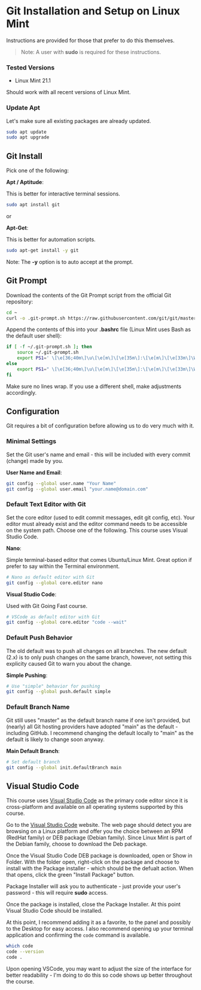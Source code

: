# Git Installation and Setup on Linux Mint

Instructions are provided for those that prefer to do this themselves.

> Note: A user with __sudo__ is required for these instructions.

### Tested Versions

* Linux Mint 21.1

Should work with all recent versions of Linux Mint.

### Update Apt

Let's make sure all existing packages are already updated.

```bash
sudo apt update
sudo apt upgrade
```

## Git Install

Pick one of the following:

__Apt / Aptitude__:

This is better for interactive terminal sessions.

```bash
sudo apt install git
```

or

__Apt-Get__:

This is better for automation scripts.

```bash
sudo apt-get install -y git
```

Note: The __-y__ option is to auto accept at the prompt.

## Git Prompt

Download the contents of the Git Prompt script from the official Git repository:

```bash
cd ~
curl -o .git-prompt.sh https://raw.githubusercontent.com/git/git/master/contrib/completion/git-prompt.sh
```

Append the contents of this into your __.bashrc__ file (Linux Mint uses Bash as the default user shell):

```bash
if [ -f ~/.git-prompt.sh ]; then
    source ~/.git-prompt.sh
    export PS1=' \[\e[36;40m\]\u\[\e[m\]\[\e[35m\]:\[\e[m\]\[\e[33m\]\W\[\e[m\]\[\e[32m\]$(__git_ps1 "(%s)")\[\e[m\] \[\e[37m\]\\$\[\e[m\] '
else
    export PS1=" \[\e[36;40m\]\u\[\e[m\]\[\e[35m\]:\[\e[m\]\[\e[33m\]\W\[\e[m\] \[\e[37m\]\\$\[\e[m\] "
fi
```

Make sure no lines wrap. If you use a different shell, make adjustments accordingly.

## Configuration

Git requires a bit of configuration before allowing us to do very much with it.

### Minimal Settings

Set the Git user's name and email - this will be included with every commit (change) made by you.

__User Name and Email__:

```bash
git config --global user.name "Your Name"
git config --global user.email "your.name@domain.com"
```

### Default Text Editor with Git

Set the core editor (used to edit commit messages, edit git config, etc). Your editor must already exist and the editor command needs to be accessible on the system path. Choose one of the following. This course uses Visual Studio Code.

__Nano__:

Simple terminal-based editor that comes Ubuntu/Linux Mint. Great option if prefer to say within the Terminal environment.

```bash
# Nano as default editor with Git
git config --global core.editor nano
```

__Visual Studio Code__:

Used with Git Going Fast course.

```bash
# VSCode as default editor with Git
git config --global core.editor "code --wait"
```

### Default Push Behavior

The old default was to push all changes on all branches. The new default (2.x) is to only push changes on the same branch, however, not setting this explicity caused Git to warn you about the change.

__Simple Pushing__:

```bash
# Use "simple" behavior for pushing
git config --global push.default simple
```

### Default Branch Name

Git still uses "master" as the default branch name if one isn't provided, but (nearly) all Git hosting providers have adopted "main" as the default - including GitHub. I recommend changing the default locally to "main" as the default is likely to change soon anyway.

__Main Default Branch__:

```bash
# Set default branch
git config --global init.defaultBranch main
```

## Visual Studio Code

This course uses [Visual Studio Code][vscode] as the primary code editor since it is cross-platform and available on all operating systems supported by this course.

Go to the [Visual Studio Code][vscode] website. The web page should detect you are browsing on a Linux platform and offer you the choice between an RPM (RedHat family) or DEB package (Debian family). Since Linux Mint is part of the Debian family, choose to download the Deb package.

Once the Visual Studio Code DEB package is downloaded, open or Show in Folder. With the folder open, right-click on the package and choose to install with the Package installer - which should be the defualt action. When that opens, click the green "Install Package" button.

Package Installer will ask you to authenticate - just provide your user's password - this will require __sudo__ access.

Once the package is installed, close the Package Installer. At this point Visual Studio Code should be installed.

At this point, I recommend adding it as a favorite, to the panel and possibly to the Desktop for easy access. I also recommend opening up your terminal application and confirming the `code` command is available.

```bash
which code
code --version
code .
```

Upon opening VSCode, you may want to adjust the size of the interface for better readability - I'm doing to do this so code shows up better throughout the course.




[vscode]: https://code.visualstudio.com/ "A code editor from Microsoft that doesn't suck"